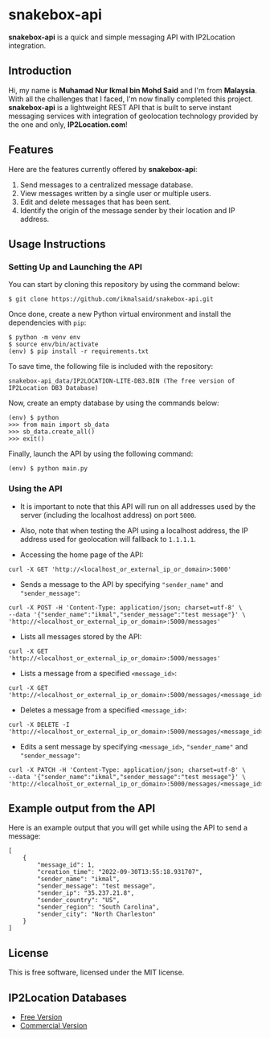 # snakebox-api
**snakebox-api** is a quick and simple messaging API with IP2Location integration.

## Introduction
Hi, my name is **Muhamad Nur Ikmal bin Mohd Said** and I'm from **Malaysia**. With all the challenges that I faced, I'm now finally completed this project. **snakebox-api** is a lightweight REST API that is built to serve instant messaging services with integration of geolocation technology
provided by the one and only, **IP2Location.com**!

## Features
Here are the features currently offered by **snakebox-api**:
1. Send messages to a centralized message database.
2. View messages written by a single user or multiple users.
3. Edit and delete messages that has been sent.
4. Identify the origin of the message sender by their location and IP address.

## Usage Instructions
### Setting Up and Launching the API
You can start by cloning this repository by using the command below:
```
$ git clone https://github.com/ikmalsaid/snakebox-api.git
```
Once done, create a new Python virtual environment and install the dependencies with `pip`:
```
$ python -m venv env
$ source env/bin/activate
(env) $ pip install -r requirements.txt
```
To save time, the following file is included with the repository:
```
snakebox-api_data/IP2LOCATION-LITE-DB3.BIN (The free version of IP2Location DB3 Database)
```
Now, create an empty database by using the commands below:
```
(env) $ python
>>> from main import sb_data
>>> sb_data.create_all()
>>> exit()
```
Finally, launch the API by using the following command:
```
(env) $ python main.py
```

### Using the API
* It is important to note that this API will run on all addresses used by the server (including the localhost address) on port `5000`.
* Also, note that when testing the API using a localhost address, the IP address used for geolocation will fallback to `1.1.1.1`.

* Accessing the home page of the API:
```
curl -X GET 'http://<localhost_or_external_ip_or_domain>:5000'
```
* Sends a message to the API by specifying `"sender_name"` and `"sender_message"`:
```
curl -X POST -H 'Content-Type: application/json; charset=utf-8' \
--data '{"sender_name":"ikmal","sender_message":"test message"}' \
'http://<localhost_or_external_ip_or_domain>:5000/messages'
```
* Lists all messages stored by the API:
```
curl -X GET 'http://<localhost_or_external_ip_or_domain>:5000/messages'
```
* Lists a message from a specified `<message_id>`:
```
curl -X GET 'http://<localhost_or_external_ip_or_domain>:5000/messages/<message_id>'
```
* Deletes a message from a specified `<message_id>`:
```
curl -X DELETE -I 'http://<localhost_or_external_ip_or_domain>:5000/messages/<message_id>'
```
* Edits a sent message by specifying `<message_id>`, `"sender_name"` and `"sender_message"`:
```
curl -X PATCH -H 'Content-Type: application/json; charset=utf-8' \
--data '{"sender_name":"ikmal","sender_message":"test message"}' \
'http://<localhost_or_external_ip_or_domain>:5000/messages/<message_id>'
```

## Example output from the API
Here is an example output that you will get while using the API to send a message:
```
[
    {
        "message_id": 1,
        "creation_time": "2022-09-30T13:55:18.931707",
        "sender_name": "ikmal",
        "sender_message": "test message",
        "sender_ip": "35.237.21.8",
        "sender_country": "US",
        "sender_region": "South Carolina",
        "sender_city": "North Charleston"
    }
]
```

## License
This is free software, licensed under the MIT license.

## IP2Location Databases
- [Free Version](https://lite.ip2location.com/)
- [Commercial Version](https://ip2location.com/database/ip2location)
